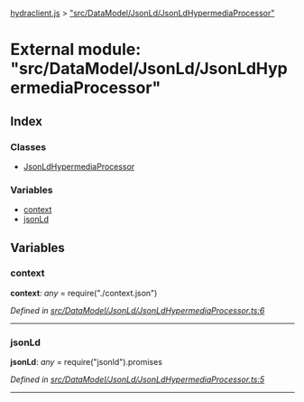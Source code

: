 [hydraclient.js](../index.md) > ["src/DataModel/JsonLd/JsonLdHypermediaProcessor"](../modules/_src_datamodel_jsonld_jsonldhypermediaprocessor_.md)



# External module: "src/DataModel/JsonLd/JsonLdHypermediaProcessor"

## Index

### Classes

* [JsonLdHypermediaProcessor](../classes/_src_datamodel_jsonld_jsonldhypermediaprocessor_.jsonldhypermediaprocessor.md)


### Variables

* [context](_src_datamodel_jsonld_jsonldhypermediaprocessor_.md#context)
* [jsonLd](_src_datamodel_jsonld_jsonldhypermediaprocessor_.md#jsonld)



## Variables
<a id="context"></a>

###  context

**context**:  *any*  =  require("./context.json")

*Defined in [src/DataModel/JsonLd/JsonLdHypermediaProcessor.ts:6](https://github.com/alien-mcl/Heracles.ts/blob/63ad02f/src/DataModel/JsonLd/JsonLdHypermediaProcessor.ts#L6)*




___

<a id="jsonld"></a>

###  jsonLd

**jsonLd**:  *any*  =  require("jsonld").promises

*Defined in [src/DataModel/JsonLd/JsonLdHypermediaProcessor.ts:5](https://github.com/alien-mcl/Heracles.ts/blob/63ad02f/src/DataModel/JsonLd/JsonLdHypermediaProcessor.ts#L5)*




___


